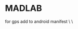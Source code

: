 # MADLAB

for gps add to android manifest
\\<uses-permission android:name="android.permission.ACCESS_FINE_LOCATION"/>
\\<uses-permission android:name="android.permission.ACCESS_COARSE_LOCATION"/>
